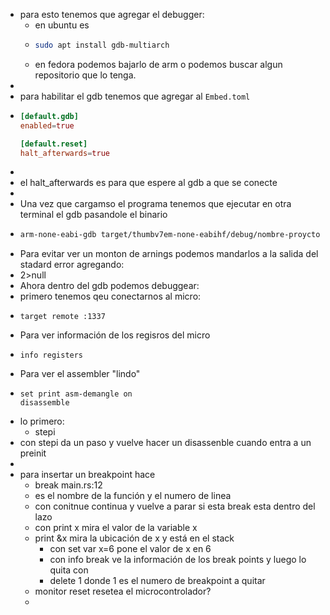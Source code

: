- para esto tenemos que agregar el debugger:
	- en ubuntu es
	- ```bash
	  sudo apt install gdb-multiarch
	  ```
	- en fedora podemos bajarlo de arm o podemos buscar algun repositorio que lo tenga.
-
- para habilitar el gdb tenemos que agregar al `Embed.toml`
- ```toml
  [default.gdb]
  enabled=true
  
  [default.reset]
  halt_afterwards=true
  ```
-
- el halt_afterwards es para que espere al gdb a que se conecte
-
- Una vez que cargamso el programa tenemos que ejecutar en otra terminal el gdb pasandole el binario
- ```bash
  arm-none-eabi-gdb target/thumbv7em-none-eabihf/debug/nombre-proycto 
  
  ```
- Para evitar ver un monton de arnings podemos mandarlos a la salida del stadard error agregando:
- 2>null
- Ahora dentro del gdb podemos debuggear:
- primero tenemos qeu conectarnos al micro:
- ```gdb
  target remote :1337
  ```
- Para ver información de los regisros del micro
- ```gdb
  info registers
  ```
- Para ver el assembler "lindo"
- ```gdb
  set print asm-demangle on
  disassemble
  ```
- lo primero:
	- stepi
- con stepi da un paso y vuelve hacer un disassenble cuando entra a un preinit
-
- para insertar un breakpoint hace
	- break main.rs:12
	- es el nombre de la función y el numero de linea
	- con conitnue continua y vuelve a parar si esta break esta dentro del lazo
	- con print x mira el valor de la variable x
	- print &x mira la ubicación de x y está en el stack
		- con set var x=6 pone el valor de x en 6
		- con info break ve la información de los break points y luego lo quita con
		- delete 1 donde 1 es el numero de breakpoint a quitar
	- monitor reset resetea el microcontrolador?
	-